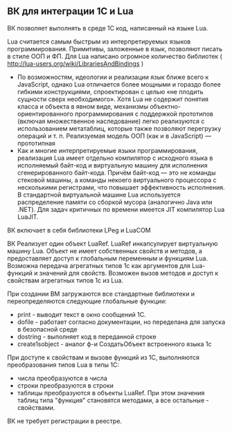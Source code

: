 ## ВК для интеграции 1С и Lua

ВК позволяет выполнять в среде 1С код, написанный на языке Lua.

Lua считается самым быстрым из интерпретируемых языков программирования. Примитивы, заложенные в язык, позволяют писать в стиле ООП и ФП. Для Lua написано огромное количество библиотек ( http://lua-users.org/wiki/LibrariesAndBindings )

- По возможностям, идеологии и реализации язык ближе всего к JavaScript, однако Lua отличается более мощными и гораздо более гибкими конструкциями, спроектирован с целью «не плодить сущности сверх необходимого». Хотя Lua не содержит понятия класса и объекта в явном виде, механизмы объектно-ориентированного программирования с поддержкой прототипов (включая множественное наследование) легко реализуются с использованием метатаблиц, которые также позволяют перегрузку операций и т. п. Реализуемая модель ООП (как и в JavaScript) — прототипная
- Как и многие интерпретируемые языки программирования, реализация Lua имеет отдельно компилятор с исходного языка в исполняемый байт-код и виртуальную машину для исполнения сгенерированного байт-кода. Причём байт-код — это не команды стековой машины, а команды некоего виртуального процессора с несколькими регистрами, что повышает эффективность исполнения. В стандартной виртуальной машине Lua используется распределение памяти со сборкой мусора (аналогично Java или .NET). Для задач критичных по времени имеется JIT компилятор Lua LuaJIT.

ВК включает в себя библиотеки LPeg и LuaCOM

ВК Реализует один объект LuaRef. LuaRef инкапсулирует виртуальную машину Lua. Объект не имеет собственных свойств и методов, а предоставляет доступ к глобальным переменным и функциям Lua. Возможна передача агрегатных типов 1с как аргументов для Lua-функций и значений для свойств. Возможен вызов методов и доступ к свойствам агрегатных типов 1с из Lua.

При создании ВМ загружаются все стандартные библиотеки и переопределяются следующие глобальные функции:

- print - выводит текст в окно сообщений 1С.
- dofile - работает согласно документации, но переделана для запуска в безопасной среде
- dostring - выполняет код в переданной строке
- create1sobject - аналог ф-и СоздатьОбъект встроенного языка 1с

При доступе к свойствам и вызове функций из 1С, выполняются преобразования типов Lua в типы 1С:

- числа преобразуются в числа
- строки преобразуются в строки
- таблицы преобразуются в объекты LuaRef. При этом значения таблиц типа "функция" становятся методами, а все остальные - свойствами.

ВК не требует регистрации в реестре.
